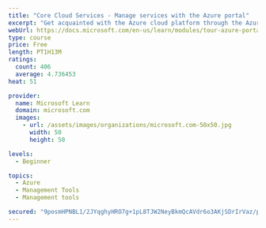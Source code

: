 ```yaml
---
title: "Core Cloud Services - Manage services with the Azure portal"
excerpt: "Get acquainted with the Azure cloud platform through the Azure portal, where you create and manage all of your Azure resources."
webUrl: https://docs.microsoft.com/en-us/learn/modules/tour-azure-portal/
type: course
price: Free
length: PT1H13M
ratings:
  count: 406
  average: 4.736453
heat: 51

provider:
  name: Microsoft Learn
  domain: microsoft.com
  images:
    - url: /assets/images/organizations/microsoft.com-50x50.jpg
      width: 50
      height: 50

levels:
  - Beginner

topics:
  - Azure
  - Management Tools
  - Management tools

secured: "9posmHPNBL1/2JYqghyHRO7g+1pL8TJW2NeyBkmQcAVdr6o3AKjSDrIrVaz/prJlI8M1r6q0MFpfcazFMbF5u+dyuEAYBNz8J6OUz9cRDezkLYc21thUv6XHpcaVqMayCzCR/cUMl1slT4xWphF/FFxIxBjPxlNI8xa4WE/JemhhgI5JFSFsKSpXz6h6k61lIJoEOIJXX2dp6GjlzdUj+CA49wFHZ5lRMg/1omlQcYWmXm9R0c/tXV30dpf8H5EEqBmRWvsp3G29LhVWZM2nHSt3pNjpOaVm7lchSoatU4gBNFEAih8M6MTPDVIRXe+1D8zL4AEnOeh5PKAVyOiufO6E3d0axtzo3kal4r8HGzUaWk9GIfa7s26KbCO7+/+GJE0+aji02yTbSE4PjYtD14lOYwcOMhVzoIB9R/eNPO0=;OhKFi3tum/UZrAf2udM22Q=="
---
```


